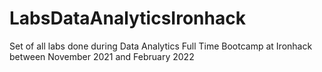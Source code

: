 # LabsDataAnalyticsIronhack
Set of all labs done during Data Analytics Full Time Bootcamp at Ironhack between November 2021 and February 2022
